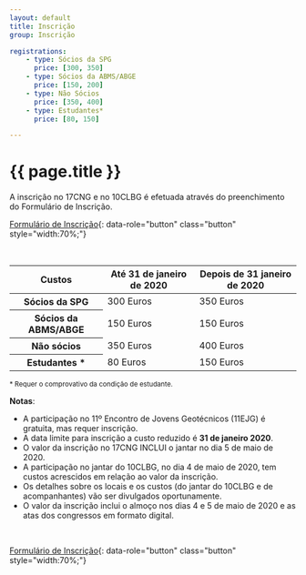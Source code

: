 ```yaml
---
layout: default
title: Inscrição
group: Inscrição

registrations:
    - type: Sócios da SPG
      price: [300, 350]
    - type: Sócios da ABMS/ABGE 
      price: [150, 200]
    - type: Não Sócios 
      price: [350, 400]
    - type: Estudantes* 
      price: [80, 150]      

---
```


# {{ page.title }}
A inscrição no 17CNG e no 10CLBG é efetuada através do preenchimento do Formulário de Inscrição.
<br>

[Formulário de Inscrição](https://forms.gle/1JQQHLNgG6odtqGc8){: data-role="button" class="button" style="width:70%;"}


<br>

<!--Table-->
<table id="tablePreview" class="table table-sm table-hover">
<!--Table head-->
  <thead>
    <tr>
      <th><strong>Custos</strong></th>
      <th><strong>Até 31 de janeiro de 2020</strong></th>
      <th><strong>Depois de 31 janeiro de 2020</strong></th>
    </tr>
  </thead>
  <!--Table head-->
  <!--Table body-->
  <tbody>
    <tr>
      <th scope="row">Sócios da SPG</th>
      <td>300 Euros</td>
      <td>350 Euros</td>
    </tr>
    <tr>
      <th scope="row">Sócios da ABMS/ABGE</th>
      <td>150 Euros</td>
      <td>150 Euros</td>
    </tr>
    <tr>
      <th scope="row">Não sócios</th>
      <td>350 Euros</td>
      <td>400 Euros</td>
    </tr>
        <tr>
      <th scope="row">Estudantes *</th>
      <td>80 Euros</td>
      <td>150 Euros</td>
    </tr>
  </tbody>
  <!--Table body-->
</table>
<!--Table-->  
<small>* Requer o comprovativo da condição de estudante.</small>


**Notas**:
 - A participação no 11º Encontro de Jovens Geotécnicos (11EJG) é gratuita, mas requer inscrição.
 - A data limite para inscrição a custo reduzido é **31 de janeiro 2020**.
 - O valor da inscrição no 17CNG INCLUI o jantar no dia 5 de maio de 2020.
 - A participação no jantar do 10CLBG, no dia 4 de maio de 2020, tem custos acrescidos em relação ao valor da inscrição.
 - Os detalhes sobre os locais e os custos (do jantar do 10CLBG e de acompanhantes) vão ser divulgados oportunamente.
 - O valor da inscrição inclui o almoço nos dias 4 e 5 de maio de 2020 e as atas dos congressos em formato digital.
 
<br>


[Formulário de Inscrição](https://forms.gle/1JQQHLNgG6odtqGc8){: data-role="button" class="button" style="width:70%;"}

